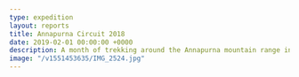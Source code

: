 ```yaml
---
type: expedition
layout: reports
title: Annapurna Circuit 2018
date: 2019-02-01 00:00:00 +0000
description: A month of trekking around the Annapurna mountain range in Nepal. The scenery speaks for itself, and the people were so friendly. What an amazing trip.
image: "/v1551453635/IMG_2524.jpg"
---
```

